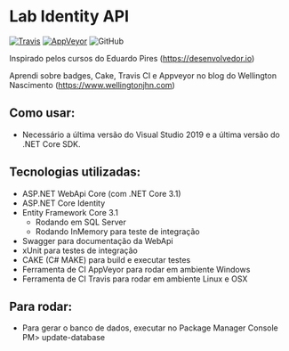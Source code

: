 # Lab Identity API

[![Travis](https://img.shields.io/travis/com/thiagonishio/LabAspNetCoreIdentityWebApi?label=TRAVIS&logo=travis&style=for-the-badge)](https://travis-ci.org/github/thiagonishio/LabAspNetCoreIdentityWebApi)
[![AppVeyor](https://img.shields.io/appveyor/build/thiagonishio/labaspnetcoreidentitywebapi?label=AppVeyor&logo=AppVeyor&style=for-the-badge)](https://ci.appveyor.com/project/thiagonishio/labaspnetcoreidentitywebapi)
![GitHub](https://img.shields.io/github/license/thiagonishio/LabAspNetCoreIdentityWebApi?style=for-the-badge)

Inspirado pelos cursos do Eduardo Pires (https://desenvolvedor.io)

Aprendi sobre badges, Cake, Travis CI e Appveyor no blog do Wellington Nascimento (https://www.wellingtonjhn.com)


## Como usar:

- Necessário a última versão do Visual Studio 2019 e a última versão do .NET Core SDK.

## Tecnologias utilizadas:

- ASP.NET WebApi Core (com .NET Core 3.1)
- ASP.NET Core Identity
- Entity Framework Core 3.1
  - Rodando em SQL Server
  - Rodando InMemory para teste de integração
- Swagger para documentação da WebApi
- xUnit para testes de integração
- CAKE (C# MAKE) para build e executar testes
- Ferramenta de CI AppVeyor para rodar em ambiente Windows
- Ferramenta de CI Travis para rodar em ambiente Linux e OSX

## Para rodar:

- Para gerar o banco de dados, executar no Package Manager Console PM> update-database